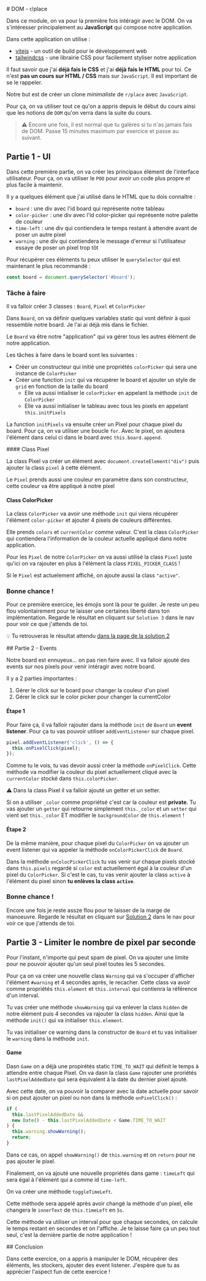 # DOM - r/place

Dans ce module, on va pour la première fois intéragir avec le DOM. On va s'intéresser principalement au **JavaScript** qui compose notre application.

Dans cette application on utilise :

- [vitejs](https://vitejs.dev/) - un outil de build pour le développement web
- [tailwindcss](https://tailwindcss.com/) - une librairie CSS pour facilement styliser notre application

Il faut savoir que j'ai **déjà fais le CSS** et j'ai **déjà fais le HTML** pour toi. Ce n'est **pas un cours sur HTML / CSS** mais sur `JavaScript`. Il est important de se le rappeler.

Notre but est de créer un clone _minimaliste_ de `r/place` avec `JavaScript`.

Pour ça, on va utiliser tout ce qu'on a appris depuis le début du cours ainsi que les notions de `DOM` qu'on verra dans la suite du cours.

> ⚠️ Encore une fois, il est normal que tu galères si tu n'as jamais fais de DOM. Passe 15 minutes maximum par exercice et passe au suivant.

## Partie 1 - UI

Dans cette première partie, on va créer les principaux élément de l'interface utilisateur. Pour ça, on va utiliser le `POO` pour avoir un code plus propre et plus facile à maintenir.

Il y a quelques élément que j'ai utilisé dans le HTML que tu dois connaître :

- `board` : une div avec l'id board qui représente notre tableau
- `color-picker` : une div avec l'id color-picker qui représente notre palette de couleur
- `time-left` : une div qui contiendera le temps restant à attendre avant de poser un autre pixel
- `warning` : une div qui contiendera le message d'erreur si l'utilisateur essaye de poser un pixel trop tôt

Pour récupérer ces éléments tu peux utiliser le `querySelector` qui est maintenant le plus recommandé :

```js
const board = document.querySelector('#board');
```

### Tâche à faire

Il va falloir créer 3 classes : `Board`, `Pixel` et `ColorPicker`

Dans `Board`, on va définir quelques variables static qui vont définir à quoi ressemble notre board. Je l'ai ai déjà mis dans le fichier.

Le `Board` va être notre "application" qui va gérer tous les autres élément de notre application.

Les tâches à faire dans le board sont les suivantes :

- Créer un constructeur qui initié une propriétés `colorPicker` qui sera une instance de `ColorPicker`
- Créer une function `init` qui va récupérer le board et ajouter un style de `grid` en fonction de la taille du board
  - Elle va aussi intialiser le `colorPicker` en appelant la méthode `init` de `ColorPicker`
  - Elle va aussi initialiser le tableau avec tous les pixels en appelant `this.initPixels`

La function `initPixels` va ensuite créer un Pixel pour chaque pixel du board. Pour ça, on va utiliser une boucle `for`. Avec le pixel, on ajoutera l'élément dans celui ci dans le board avec `this.board.append`.

#### Class Pixel

La class Pixel va créer un élément avec `document.createElement("div")` puis ajouter la class `pixel` à cette élément.

Le `Pixel` prends aussi une couleur en paramètre dans son constructeur, cette couleur va être appliqué à notre pixel

#### Class ColorPicker

La class `ColorPicker` va avoir une méthode `init` qui viens récupérer l'élément `color-picker` et ajouter 4 pixels de couleurs différentes.

Elle prends `colors` et `currentColor` comme valeur. C'est la class `ColorPicker` qui contiendera l'information de la couleur actuelle appliqué dans notre application.

Pour les `Pixel` de notre `ColorPicker` on va aussi utilisé la class `Pixel` juste qu'ici on va rajouter en plus à l'élément la class `PIXEL_PICKER_CLASS` !

Si le `Pixel` est actuelement affiché, on ajoute aussi la class `"active"`.

### Bonne chance !

Pour ce première exercice, les émojis sont là pour te guider. Je reste un peu flou volontairement pour te laisser une certaines liberté dans ton implémentation. Regarde le résultat en cliquant sur `Solution 3` dans le nav pour voir ce que j'attends de toi.

💡 Tu retrouveras le résultat attendu [dans la page de la solution 2](http://localhost:5173/src/solutions/1.html)

## Partie 2 - Events

Notre board est ennuyeux... on pas rien faire avec. Il va falloir ajouté des events sur nos pixels pour venir intéragir avec notre board.

Il y a 2 parties importantes :

1. Gérer le click sur le board pour changer la couleur d'un pixel
2. Gérer le click sur le color picker pour changer la currentColor

#### Étape 1

Pour faire ça, il va falloir rajouter dans la méthode `init` de `Board` un **event listener**. Pour ça tu vas pouvoir utiliser `addEventListener` sur chaque pixel.

```js
pixel.addEventListener('click', () => {
  this.onPixelClick(pixel);
});
```

Comme tu le vois, tu vas devoir aussi créer la méthode `onPixelClick`. Cette méthode va modifier la couleur du pixel actuellement cliqué avec la `currentColor` stocké dans `this.colorPicker`.

⚠️ Dans la class Pixel il va falloir ajouté un getter et un setter.

Si on a utiliser `_color` comme propriétsé c'est car la couleur est **private**. Tu vas ajouter un `getter` qui retourne simplement `this._color` et un `setter` qui vient set `this._color` ET modifier le `backgroundColor` de `this.element` !

#### Étape 2

De la même manière, pour chaque pixel du `ColorPicker` on va ajouter un event listener qui va appeler la méthode `onColorPickerClick` de `Board`.

Dans la méthode `onColocPickerClick` tu vas venir sur chaque pixels stocké dans `this.pixels` regardé si `color` est actuellement égal à la couleur d'un pixel du `ColorPicker`. Si c'est le cas, tu vas venir ajouter la class `active` à l'élément du pixel sinon **tu enlèves la class `active`**.

### Bonne chance !

Encore une fois je reste assze flou pour te laisser de la marge de manoeuvre. Regarde le résultat en cliquant sur [Solution 2](http://localhost:5173/src/solutions/2.html) dans le nav pour voir ce que j'attends de toi.

## Partie 3 - Limiter le nombre de pixel par seconde

Pour l'instant, n'importe qui peut spam de pixel. On va ajouter une limite pour ne pouvoir ajouter qu'un seul pixel toutes les 5 secondes.

Pour ça on va créer une nouvelle class `Warning` qui va s'occuper d'afficher l'élément `#warning` et 4 secondes après, le recacher. Cette class va avoir comme propriétés `this.element` et `this.interval` qui contienra la référence d'un interval.

Tu vas créer une méthode `showWarning` qui va enlever la class `hidden` de notre élément puis 4 secondes va rajouter la class `hidden`. Ainsi que la méthode `init()` qui va initialiser `this.element`.

Tu vas initialiser ce warning dans la constructor de `Board` et tu vas initialiser le `warning` dans la méthode `init`.

#### Game

Dasn `Game` on a déjà une propirétés static `TIME_TO_WAIT` qui définit le temps à attendre entre chaque Pixel.
On va dasn la class `Game` rajouter une proriétés `lastPixelAddedDate` qui sera équivalent à la date du dernier pixel ajouté.

Avec cette date, on va pouvoir la comparer avec la date actuelle pour savoir si on peut ajouter un pixel ou non dans la méthode `onPixelClick()` :

```js
if (
  this.lastPixelAddedDate &&
  new Date() - this.lastPixelAddedDate < Game.TIME_TO_WAIT
) {
  this.warning.showWarning();
  return;
}
```

Dans ce cas, on appel `showWarning()` de `this.warning` et on `return` pour ne pas ajouter le pixel.

Finalement, on va ajouté une nouvelle propriétés dans game : `timeLeft` qui sera égal à l'élément qui a comme id `time-left`.

On va créer une méthode `toggleTimeLeft`.

Cette méthode sera appelé après avoir changé la méthode d'un pixel, elle changera le `innerText` de `this.timeLeft` en `5s`.

Cette méthode va utiliser un interval pour que chaque secondes, on calcule le temps restant en secondes et on l'affiche. Je te laisse faire ça un peu tout seul, c'est la dernière partie de notre application !

## Conclusion

Dans cette exercice, on a appris à manipuler le DOM, récupérer des éléments, les stockers, ajouter des event listener. J'espère que tu as apprécier l'aspect fun de cette exercice !
